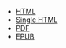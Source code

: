 * [HTML](https://kazuki43zoo.github.io/oss-docs/spring-integration/5.0.6.RELEASE/html)
* [Single HTML](https://kazuki43zoo.github.io/oss-docs/spring-integration/5.0.6.RELEASE/htmlsingle)
* [PDF](https://kazuki43zoo.github.io/oss-docs/spring-integration/5.0.6.RELEASE/pdf/spring-integration-reference.pdf)
* [EPUB](https://kazuki43zoo.github.io/oss-docs/spring-integration/5.0.6.RELEASE/epub/spring-integration-reference.epub)
